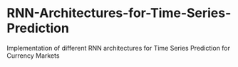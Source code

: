 # RNN-Architectures-for-Time-Series-Prediction
Implementation of different RNN architectures for Time Series Prediction for Currency Markets
